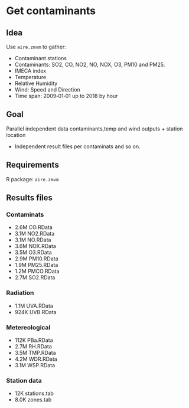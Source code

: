 # Get contaminants

## Idea

Use ``aire.zmvm`` to gather:

- Contaminant stations
- Contaminants: SO2, CO, NO2, NO, NOX, O3, PM10 and PM25.
- IMECA index
- Temperature
- Relative Humidity
- Wind: Speed and Direction
- Time span: 2009‑01‑01 up to 2018 by hour

## Goal

Parallel independent data contaminants,temp and wind outputs + station location
- Independent result files per contaminats and so on.

## Requirements

R package: ``aire.zmvm`` 

## Results files
### Contaminats
- 2.6M	CO.RData
- 3.1M	NO2.RData
- 3.1M	NO.RData
- 3.6M	NOX.RData
- 3.5M	O3.RData
- 2.9M	PM10.RData
- 1.9M	PM25.RData
- 1.2M	PMCO.RData
- 2.7M	SO2.RData

### Radiation
- 1.1M	UVA.RData
- 924K	UVB.RData

### Metereological 
- 112K	PBa.RData
- 2.7M	RH.RData
- 3.5M	TMP.RData
- 4.2M	WDR.RData
- 3.1M	WSP.RData

### Station data
- 12K	stations.tab
- 8.0K	zones.tab
